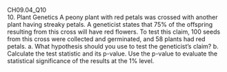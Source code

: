 CH09.04_Q10  
10. Plant Genetics A peony plant with red petals was
crossed with another plant having streaky petals. A
geneticist states that 75% of the offspring resulting from
this cross will have red flowers. To test this claim, 100
seeds from this cross were collected and germinated,
and 58 plants had red petals.
a. What hypothesis should you use to test the geneticist’s
claim?
b. Calculate the test statistic and its p-value. Use the
p-value to evaluate the statistical significance of the
results at the 1% level.
